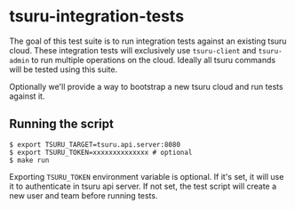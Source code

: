 tsuru-integration-tests
=======================

The goal of this test suite is to run integration tests against an existing
tsuru cloud. These integration tests will exclusively use `tsuru-client` and
`tsuru-admin` to run multiple operations on the cloud. Ideally all tsuru
commands will be tested using this suite.

Optionally we'll provide a way to bootstrap a new tsuru cloud and run tests
against it.

Running the script
------------------

    $ export TSURU_TARGET=tsuru.api.server:8080
    $ export TSURU_TOKEN=xxxxxxxxxxxxxx # optional
    $ make run

Exporting `TSURU_TOKEN` environment variable is optional. If it's set, it will
use it to authenticate in tsuru api server. If not set, the test script will
create a new user and team before running tests.